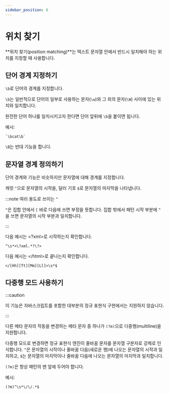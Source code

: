```yaml
---
sidebar_position: 6
---
```


# 위치 찾기

**위치 찾기(position matching)**는 텍스트 문자열 안에서 반드시 일치해야 하는 위치를 지정할 때 사용합니다.

## 단어 경계 지정하기

`\b`로 단어의 경계를 지정합니다.

`\b`는 일반적으로 단어의 일부로 사용하는 문자(`\w`)와 그 외의 문자(`\W`) 사이에 있는 위치와 일치합니다.

완전한 단어 하나를 일치시키고자 한다면 단어 앞뒤에 `\b`을 붙이면 됩니다.

예시:

```
`\bcat\b`
```

`\B`는 반대 기능을 합니다.

## 문자열 경계 정의하기

단어 경계와 기능은 비슷하지만 문자열에 대해 경계를 지정합니다.

캐럿 `^`으로 문자열의 시작을, 달러 기호 `$`로 문자열의 마지막을 나타냅니다.

:::note 여러 용도로 쓰이는 `^`

`^`은 집합 안에서 `[` 바로 다음에 쓰면 부정을 뜻합니다. 집합 밖에서 패턴 시작 부분에 `^`을 쓰면 문자열의 시작 부분과 일치합니다.

:::

다음 예시는 &lt;?xml>로 시작하는지 확인합니다.

```
^\s*<\?xml.*?\?>
```

다음 예시는 &lt;/html>로 끝나는지 확인합니다.

```
</[Hh][Tt][Mm][Ll]>\s*$
```

## 다중행 모드 사용하기

:::caution

이 기능은 자바스크립트를 포함한 대부분의 정규 표현식 구현에서는 지원하지 않습니다.

:::

다른 메타 문자의 작동을 변경하는 메타 문자 중 하나가 `(?m)`으로 다중행(multiline)을 지원합니다.

다중행 모드로 변경하면 정규 표현식 엔진이 줄바꿈 문자를 문자열 구분자로 강제로 인식합니다. `^`은 문자열의 시작이나 줄바꿈 다음(새로운 행)에 나오는 문자열의 시작과 일치하고, `$`는 문자열의 마지막이나 줄바꿈 다음에 나오는 문자열의 마지막과 일치합니다.

`(?m)`은 항상 패턴의 맨 앞에 두어야 합니다.

예시:

```html title="자바스크립트 주석"
(?m)^\s*\/\/.*$
```